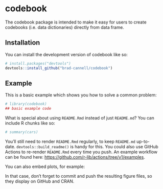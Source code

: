 
<!-- README.md is generated from README.Rmd. Please edit that file -->

# codebook

<!-- badges: start -->
<!-- badges: end -->

The codebook package is intended to make it easy for users to create
codebooks (i.e. data dictionaries) directly from data frame.

## Installation

You can install the development version of codebook like so:

``` r
# install.packages("devtools")
devtools::install_github("brad-cannell/codebook")
```

## Example

This is a basic example which shows you how to solve a common problem:

``` r
# library(codebook)
## basic example code
```

What is special about using `README.Rmd` instead of just `README.md`?
You can include R chunks like so:

``` r
# summary(cars)
```

You’ll still need to render `README.Rmd` regularly, to keep `README.md`
up-to-date. `devtools::build_readme()` is handy for this. You could also
use GitHub Actions to re-render `README.Rmd` every time you push. An
example workflow can be found here:
<https://github.com/r-lib/actions/tree/v1/examples>.

You can also embed plots, for example:

In that case, don’t forget to commit and push the resulting figure
files, so they display on GitHub and CRAN.
